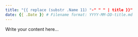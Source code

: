 ```yaml
---
title: "{{ replace (substr .Name 11) "-" " " | title }}"
date: {{ .Date }} # Filename format: YYYY-MM-DD-title.md
---
```


Write your content here... 